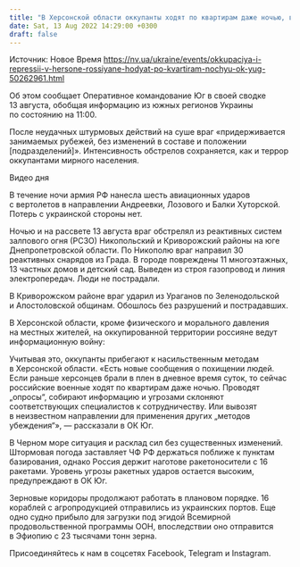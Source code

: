 ```yaml
---
title: "В Херсонской области оккупанты ходят по квартирам даже ночью, в Черном море РФ держит наготове 16 ракет — сводка ОК Юг"
date: Sat, 13 Aug 2022 14:29:00 +0300
draft: false
---
```

Источник: Новое Время https://nv.ua/ukraine/events/okkupaciya-i-repressii-v-hersone-rossiyane-hodyat-po-kvartiram-nochyu-ok-yug-50262961.html


Об этом сообщает Оперативное командование Юг в своей сводке 13 августа, обобщая информацию из южных регионов Украины по состоянию на 11:00.

После неудачных штурмовых действий на суше враг «придерживается занимаемых рубежей, без изменений в составе и положении [подразделений]». Интенсивность обстрелов сохраняется, как и террор оккупантами мирного населения.

 Видео дня  

В течение ночи армия РФ нанесла шесть авиационных ударов с вертолетов в направлении Андреевки, Лозового и Балки Хуторской. Потерь с украинской стороны нет.

Ночью и на рассвете 13 августа враг обстрелял из реактивных систем залпового огня (РСЗО) Никопольский и Криворожский районы на юге Днепропетровской области. По Никополю враг направил 30 реактивных снарядов из Града. В городе повреждены 11 многоэтажных, 13 частных домов и детский сад. Выведен из строя газопровод и линия электропередач. Люди не пострадали.

В Криворожском районе враг ударил из Ураганов по Зеленодольской и Апостоловской общинам. Обошлось без разрушений и пострадавших.

В Херсонской области, кроме физического и морального давления на местных жителей, на оккупированной территории россияне ведут информационную войну:

Учитывая это, оккупанты прибегают к насильственным методам в Херсонской области. «Есть новые сообщения о похищении людей. Если раньше херсонцев брали в плен в дневное время суток, то сейчас российские военные ходят по квартирам даже ночью. Проводят „опросы“, собирают информацию и угрозами склоняют соответствующих специалистов к сотрудничеству. Или вывозят в неизвестном направлении для применения других „методов убеждения“», — рассказали в ОК Юг.

В Черном море ситуация и расклад сил без существенных изменений. Штормовая погода заставляет ЧФ РФ держаться поближе к пунктам базирования, однако Россия держит наготове ракетоносители с 16 ракетами. Уровень угрозы ракетных ударов остается высоким, предупреждают в ОК Юг.

Зерновые коридоры продолжают работать в плановом порядке. 16 кораблей с агропродукцией отправились из украинских портов. Еще одно судно прибыло для загрузки под эгидой Всемирной продовольственной программы ООН, впоследствии оно отправится в Эфиопию с 23 тысячами тонн зерна.

Присоединяйтесь к нам в соцсетях Facebook, Telegram и Instagram.
